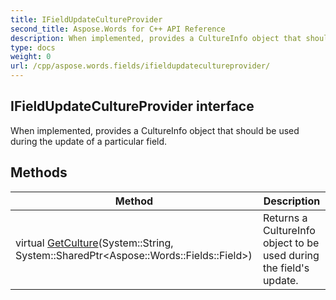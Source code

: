 ```yaml
---
title: IFieldUpdateCultureProvider
second_title: Aspose.Words for C++ API Reference
description: When implemented, provides a CultureInfo object that should be used during the update of a particular field. 
type: docs
weight: 0
url: /cpp/aspose.words.fields/ifieldupdatecultureprovider/
---
```

## IFieldUpdateCultureProvider interface


When implemented, provides a CultureInfo object that should be used during the update of a particular field. 

## Methods

| Method | Description |
| --- | --- |
| virtual [GetCulture](./getculture/)(System::String, System::SharedPtr\<Aspose::Words::Fields::Field\>) | Returns a CultureInfo object to be used during the field's update.  |
